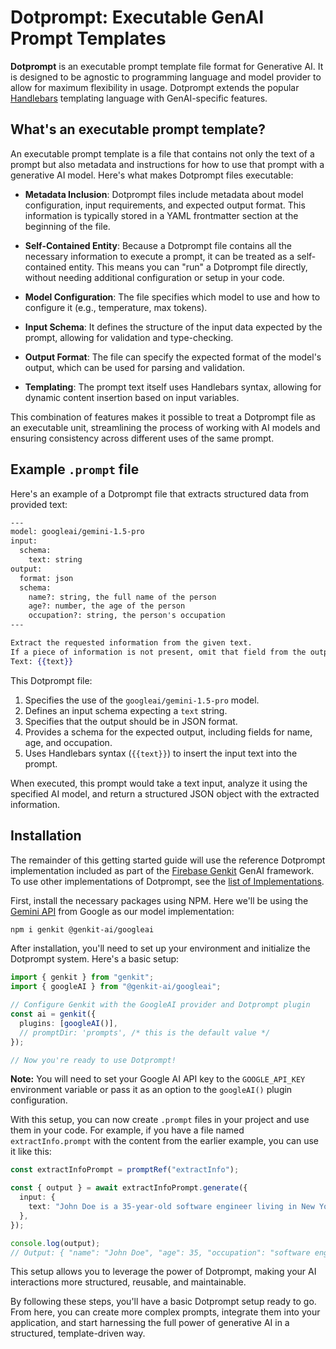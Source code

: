 # Dotprompt: Executable GenAI Prompt Templates

**Dotprompt** is an executable prompt template file format for Generative AI. It is designed to be agnostic to programming language and model provider to allow for maximum flexibility in usage. Dotprompt extends the popular [Handlebars](https://handlebarsjs.com) templating language with GenAI-specific features.

## What's an executable prompt template?

An executable prompt template is a file that contains not only the text of a prompt but also metadata and instructions for how to use that prompt with a generative AI model. Here's what makes Dotprompt files executable:

- **Metadata Inclusion**: Dotprompt files include metadata about model configuration, input requirements, and expected output format. This information is typically stored in a YAML frontmatter section at the beginning of the file.

- **Self-Contained Entity**: Because a Dotprompt file contains all the necessary information to execute a prompt, it can be treated as a self-contained entity. This means you can "run" a Dotprompt file directly, without needing additional configuration or setup in your code.

- **Model Configuration**: The file specifies which model to use and how to configure it (e.g., temperature, max tokens).

- **Input Schema**: It defines the structure of the input data expected by the prompt, allowing for validation and type-checking.

- **Output Format**: The file can specify the expected format of the model's output, which can be used for parsing and validation.

- **Templating**: The prompt text itself uses Handlebars syntax, allowing for dynamic content insertion based on input variables.

This combination of features makes it possible to treat a Dotprompt file as an executable unit, streamlining the process of working with AI models and ensuring consistency across different uses of the same prompt.

## Example `.prompt` file

Here's an example of a Dotprompt file that extracts structured data from provided text:

```handlebars
---
model: googleai/gemini-1.5-pro
input:
  schema:
    text: string
output:
  format: json
  schema:
    name?: string, the full name of the person
    age?: number, the age of the person
    occupation?: string, the person's occupation
---

Extract the requested information from the given text.
If a piece of information is not present, omit that field from the output.
Text: {{text}}
```

This Dotprompt file:

1. Specifies the use of the `googleai/gemini-1.5-pro` model.
2. Defines an input schema expecting a `text` string.
3. Specifies that the output should be in JSON format.
4. Provides a schema for the expected output, including fields for name, age, and occupation.
5. Uses Handlebars syntax (`{{text}}`) to insert the input text into the prompt.

When executed, this prompt would take a text input, analyze it using the specified AI model, and return a structured JSON object with the extracted information.

## Installation

The remainder of this getting started guide will use the reference Dotprompt implementation included as part of the [Firebase Genkit](https://github.com/firebase/genkit) GenAI framework. To use other implementations of Dotprompt, see the [list of Implementations](/implementations).

First, install the necessary packages using NPM. Here we'll be using the [Gemini API](https://ai.google.dev/gemini-api) from Google as our model implementation:

```bash
npm i genkit @genkit-ai/googleai
```

After installation, you'll need to set up your environment and initialize the Dotprompt system. Here's a basic setup:

```typescript
import { genkit } from "genkit";
import { googleAI } from "@genkit-ai/googleai";

// Configure Genkit with the GoogleAI provider and Dotprompt plugin
const ai = genkit({
  plugins: [googleAI()],
  // promptDir: 'prompts', /* this is the default value */
});

// Now you're ready to use Dotprompt!
```

**Note:** You will need to set your Google AI API key to the `GOOGLE_API_KEY` environment variable or pass it as an option to the `googleAI()` plugin configuration.

With this setup, you can now create `.prompt` files in your project and use them in your code. For example, if you have a file named `extractInfo.prompt` with the content from the earlier example, you can use it like this:

```typescript
const extractInfoPrompt = promptRef("extractInfo");

const { output } = await extractInfoPrompt.generate({
  input: {
    text: "John Doe is a 35-year-old software engineer living in New York.",
  },
});

console.log(output);
// Output: { "name": "John Doe", "age": 35, "occupation": "software engineer" }
```

This setup allows you to leverage the power of Dotprompt, making your AI interactions more structured, reusable, and maintainable.

By following these steps, you'll have a basic Dotprompt setup ready to go. From here, you can create more complex prompts, integrate them into your application, and start harnessing the full power of generative AI in a structured, template-driven way.
